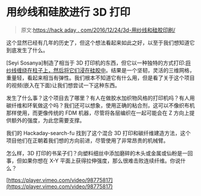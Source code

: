 # 用纱线和硅胶进行 3D 打印

> 原文:[https://hack aday . com/2016/12/24/3d-用纱线和硅胶印刷/](https://hackaday.com/2016/12/24/3d-printing-with-yarn-and-silicone/)

这个显然已经有几年的历史了，但这个想法看起来如此之好，以至于我们想知道它到底发生了什么。

[Seyi Sosanya]制造了相当于 3D 打印机的东西，但它以一种独特的方式打印:[将纱线缠绕在柱子上，然后将它们浸在硅胶中](http://www.sosafresh.com/3d-weaver/)。结果是一个坚韧，灵活的三维网格，重量轻，看起来相当有弹性。我们根本不知道它有什么用，但是看了关于这个项目的视频(嵌入在下面)让我们想尝试一下这种东西。

发生了什么事？这个项目去了哪里？有人在做胶水加织物风格的打印机吗？有人用碳纤维和环氧做这个吗？我们还可以想象，使用正确的粘合剂，这可以不像织布机那样使用，而更像传统的 FDM 机器，尽管将各层编织在一起可能会在 Z 方向上提供额外的强度，为此您需要支撑。

我们的 Hackaday-search-fu 找到了这个混合 3D 打印和碳纤维建造方法，这个项目他们在正朝着我们想的方向前进，尽管使用了非常昂贵的机械臂。

怎么样，3D 打印的书呆子们？向塑料细丝中添加磨碎的木头或金属或仙粉是一回事，但如果你想在 X-Y 平面上获得拉伸强度，那么很难击败连续纤维。你说什么？

[https://player.vimeo.com/video/98775817](https://player.vimeo.com/video/98775817)
